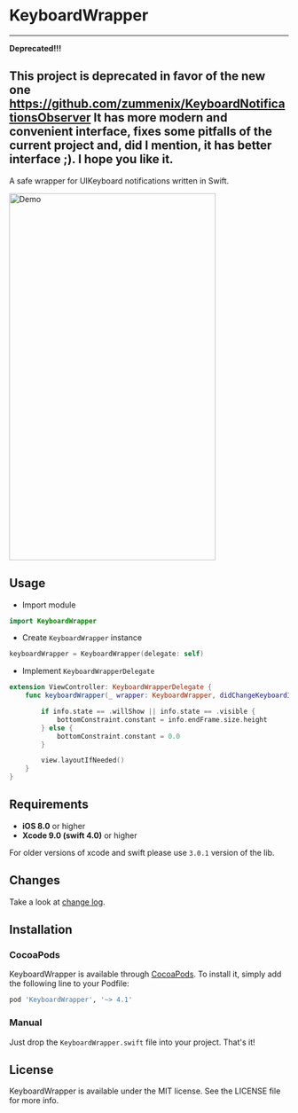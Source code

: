 # KeyboardWrapper

---
**Deprecated!!!**

This project is deprecated in favor of the new one https://github.com/zummenix/KeyboardNotificationsObserver
It has more modern and convenient interface, fixes some pitfalls of the current project and, did I
mention, it has better interface ;). I hope you like it.
---

A safe wrapper for UIKeyboard notifications written in Swift.

<img src="https://raw.github.com/zummenix/KeyboardWrapper/master/demo.gif" alt="Demo" width="372" height="662"/>

## Usage

- Import module
```Swift
import KeyboardWrapper
```

- Create `KeyboardWrapper` instance
```Swift
keyboardWrapper = KeyboardWrapper(delegate: self)
```

- Implement `KeyboardWrapperDelegate`
```Swift
extension ViewController: KeyboardWrapperDelegate {
    func keyboardWrapper(_ wrapper: KeyboardWrapper, didChangeKeyboardInfo info: KeyboardInfo) {

        if info.state == .willShow || info.state == .visible {
            bottomConstraint.constant = info.endFrame.size.height
        } else {
            bottomConstraint.constant = 0.0
        }

        view.layoutIfNeeded()
    }
}
```

## Requirements

- **iOS 8.0** or higher
- **Xcode 9.0 (swift 4.0)** or higher

For older versions of xcode and swift please use `3.0.1` version of the lib.

## Changes

Take a look at [change log](CHANGELOG.md).

## Installation

### CocoaPods

KeyboardWrapper is available through [CocoaPods](http://cocoapods.org). To install
it, simply add the following line to your Podfile:

```ruby
pod 'KeyboardWrapper', '~> 4.1'
```

### Manual

Just drop the `KeyboardWrapper.swift` file into your project. That's it!

## License

KeyboardWrapper is available under the MIT license. See the LICENSE file for more info.

